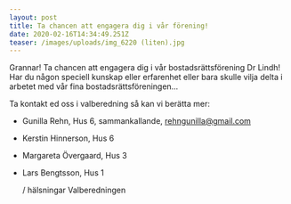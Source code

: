 ```yaml
---
layout: post
title: Ta chancen att engagera dig i vår förening!
date: 2020-02-16T14:34:49.251Z
teaser: /images/uploads/img_6220 (liten).jpg
---
```

Grannar! Ta chancen att engagera dig i vår bostadsrättsförening Dr Lindh! Har du någon speciell kunskap eller erfarenhet eller bara skulle vilja delta i arbetet med vår fina bostadsrättsföreningen…

Ta kontakt ed oss i valberedning så kan vi berätta mer:

* Gunilla Rehn, Hus 6, sammankallande, rehngunilla@gmail.com
* Kerstin Hinnerson, Hus 6
* Margareta Övergaard, Hus 3
* Lars Bengtsson, Hus 1

  / hälsningar Valberedningen
